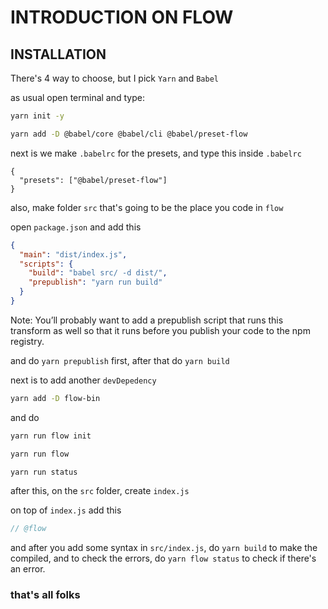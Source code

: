 # INTRODUCTION ON FLOW

## INSTALLATION

There's 4 way to choose, but I pick `Yarn` and `Babel`

as usual open terminal and type:

```bash
yarn init -y

yarn add -D @babel/core @babel/cli @babel/preset-flow
```

next is we make `.babelrc` for the presets, and type this inside `.babelrc`

```.babelrc
{
  "presets": ["@babel/preset-flow"]
}
```

also, make folder `src` that's going to be the place you code in `flow`

open `package.json` and add this

```json
{
  "main": "dist/index.js",
  "scripts": {
    "build": "babel src/ -d dist/",
    "prepublish": "yarn run build"
  }
}
```

Note: You’ll probably want to add a prepublish script that runs this transform as well so that it runs before you publish your code to the npm registry.

and do `yarn prepublish` first, after that do `yarn build`

next is to add another `devDepedency`

```bash
yarn add -D flow-bin
```

and do

```bash
yarn run flow init

yarn run flow

yarn run status
```

after this, on the `src` folder, create `index.js`

on top of `index.js` add this

```js
// @flow
```

and after you add some syntax in `src/index.js`, do `yarn build` to make the compiled, and to check the errors, do `yarn flow status` to check if there's an error.

### that's all folks
